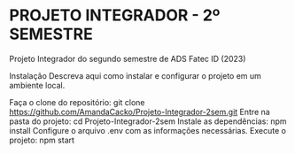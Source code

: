 # PROJETO INTEGRADOR - 2º SEMESTRE
Projeto Integrador do segundo semestre de ADS Fatec ID (2023)

Instalação
Descreva aqui como instalar e configurar o projeto em um ambiente local.

Faça o clone do repositório: git clone https://github.com/AmandaCacko/Projeto-Integrador-2sem.git
Entre na pasta do projeto: cd Projeto-Integrador-2sem
Instale as dependências: npm install
Configure o arquivo .env com as informações necessárias.
Execute o projeto: npm start
